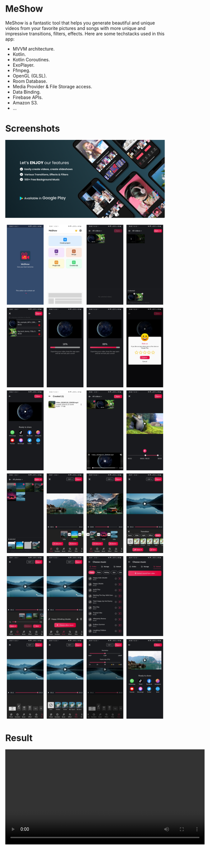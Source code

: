 # MeShow
MeShow is a fantastic tool that helps you generate beautiful and unique videos from your favorite pictures and songs with more unique and impressive transitions, filters, effects. Here are some techstacks used in this app:
- MVVM architecture.
- Kotlin.
- Kotlin Coroutines.
- ExoPlayer.
- Ffmpeg.
- OpenGL (GLSL).
- Room Database.
- Media Provider & File Storage access.
- Data Binding.
- Firebase APIs.
- Amazon S3.
- ...

# Screenshots
![App Screenshot](/assets/Banner.png)
<div style="display:flex;justify-content:center;">
  <img src="/assets/1.jpg" style="margin:5px;width:23%;height:23%;">
  <img src="/assets/2.jpg" style="margin:5px;width:23%;height:23%;">
  <img src="/assets/3.jpg" style="margin:5px;width:23%;height:23%;">
  <img src="/assets/4.jpg" style="margin:5px;width:23%;height:23%;">
</div>
<div style="display:flex;justify-content:center;">
  <img src="/assets/5.jpg" style="margin:5px;width:23%;height:23%;">
  <img src="/assets/6.jpg" style="margin:5px;width:23%;height:23%;">
  <img src="/assets/7.jpg" style="margin:5px;width:23%;height:23%;">
  <img src="/assets/8.jpg" style="margin:5px;width:23%;height:23%;">
</div>
<div style="display:flex;justify-content:center;">
  <img src="/assets/9.jpg" style="margin:5px;width:23%;height:23%;">
  <img src="/assets/10.jpg" style="margin:5px;width:23%;height:23%;">
  <img src="/assets/11.jpg" style="margin:5px;width:23%;height:23%;">
  <img src="/assets/12.jpg" style="margin:5px;width:23%;height:23%;">
</div>
<div style="display:flex;justify-content:center;">
  <img src="/assets/13.jpg" style="margin:5px;width:23%;height:23%;">
  <img src="/assets/14.jpg" style="margin:5px;width:23%;height:23%;">
  <img src="/assets/15.jpg" style="margin:5px;width:23%;height:23%;">
  <img src="/assets/16.jpg" style="margin:5px;width:23%;height:23%;">
</div>
<div style="display:flex;justify-content:center;">
  <img src="/assets/17.jpg" style="margin:5px;width:23%;height:23%;">
  <img src="/assets/18.jpg" style="margin:5px;width:23%;height:23%;">
  <img src="/assets/19.jpg" style="margin:5px;width:23%;height:23%;">
  <img src="/assets/20.jpg" style="margin:5px;width:23%;height:23%;">
</div>
<div style="display:flex;justify-content:center;">
  <img src="/assets/21.jpg" style="margin:5px;width:23%;height:23%;">
  <img src="/assets/22.jpg" style="margin:5px;width:23%;height:23%;">
  <img src="/assets/23.jpg" style="margin:5px;width:23%;height:23%;">
  <img src="/assets/24.jpg" style="margin:5px;width:23%;height:23%;">
</div>

# Result
<video width="630" height="300" src="https://github.com/dbackspace/MeShow-preview/assets/42472693/1b07e06c-d1b6-4352-a532-2034b5abb1b5"></video>
